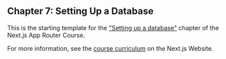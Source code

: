 ## Chapter 7: Setting Up a Database

This is the starting template for the ["Setting up a database"]() chapter of the Next.js App Router Course.

For more information, see the [course curriculum]() on the Next.js Website.
